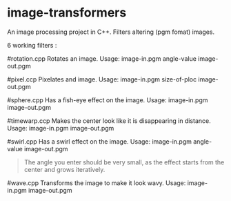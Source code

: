 # image-transformers
An image processing project in C++. Filters altering (pgm fomat) images.

6 working filters :

#rotation.cpp
Rotates an image. Usage: image-in.pgm angle-value image-out.pgm

#pixel.ccp 
Pixelates and image. Usage: image-in.pgm size-of-ploc image-out.pgm

#sphere.cpp
Has a fish-eye effect on the image. Usage: image-in.pgm image-out.pgm

#timewarp.ccp 
Makes the center look like it is disappearing in distance. Usage: image-in.pgm image-out.pgm

#swirl.cpp
Has a swirl effect on the image. Usage: image-in.pgm angle-value image-out.pgm
> The angle you enter should be very small, as the effect starts from the center and grows iteratively.

#wave.cpp
Transforms the image to make it look wavy. Usage: image-in.pgm image-out.pgm
